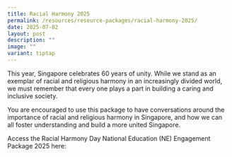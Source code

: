 ```yaml
---
title: Racial Harmony 2025
permalink: /resources/resource-packages/racial-harmony-2025/
date: 2025-07-02
layout: post
description: ""
image: ""
variant: tiptap
---
```

<p>This year, Singapore celebrates 60 years of unity. While we stand as an
exemplar of racial and religious harmony in an increasingly divided world,
we must remember that every one plays a part in building a caring and inclusive
society.</p>
<p>You are encouraged to use this package to have conversations around the
importance of racial and religious harmony in Singapore, and how we can
all foster understanding and build a more united Singapore.&nbsp;</p>
<p>Access the Racial Harmony Day National Education (NE) Engagement Package
2025 here:</p>